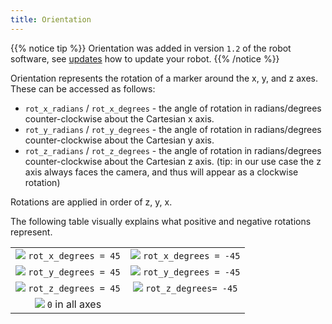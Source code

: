 ```yaml
---
title: Orientation
---
```


{{% notice tip %}}
Orientation was added in version `1.2` of the robot software, see
[updates](/updates) how to update your robot.
{{% /notice %}}

Orientation represents the rotation of a marker around the x, y, and z axes.
These can be accessed as follows:

- `rot_x_radians` / `rot_x_degrees` - the angle of rotation in radians/degrees
   counter-clockwise about the Cartesian x axis.
- `rot_y_radians` / `rot_y_degrees` - the angle of rotation in radians/degrees
   counter-clockwise about the Cartesian y axis.
- `rot_z_radians` / `rot_z_degrees` - the angle of rotation in radians/degrees
   counter-clockwise about the Cartesian z axis. (tip: in our use case the z
   axis always faces the camera, and thus will appear as a clockwise rotation)

Rotations are applied in order of z, y, x.

The following table visually explains what positive and negative
rotations represent.

|  |  |
|:-:|:-:|
| <img src="/img/api/coordinate-orientations/m45x0y0z.png?width=200px" style="margin:0"/> `rot_x_degrees = 45` | <img src="/img/api/coordinate-orientations/m-45x0y0z.png?width=200px" style="margin:0"/>  `rot_x_degrees = -45` |
| <img src="/img/api/coordinate-orientations/m0x45y0z.png?width=200px" style="margin:0"/> `rot_y_degrees = 45` |  <img src="/img/api/coordinate-orientations/m0x-45y0z.png?width=200px" style="margin:0"/> `rot_y_degrees = -45` |
| <img src="/img/api/coordinate-orientations/m0x0y45z.png?width=200px" style="margin:0"/> `rot_z_degrees = 45` |  <img src="/img/api/coordinate-orientations/m0x0y-45z.png?width=200px" style="margin:0"/>  `rot_z_degrees= -45` |
|  <img src="/img/api/coordinate-orientations/m0x0y0z.png?width=200px" style="margin:0"/> `0` in all axes  |
